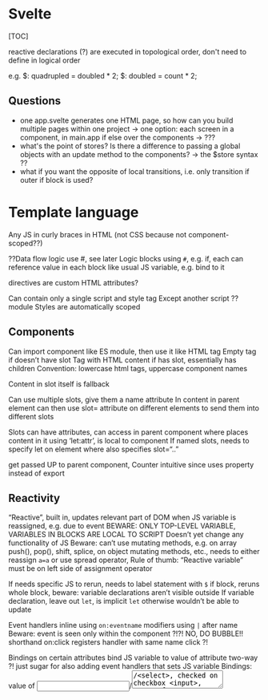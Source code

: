 # Svelte

[TOC]


<!-- todo: old from Frontend Masters workshop 25.10.2021, incorporate -->

reactive declarations (?) are executed in topological order, don't need to define in logical order

e.g. $: quadrupled = doubled * 2;
$: doubled = count \* 2;

## Questions

- one app.svelte generates one HTML page, so how can you build multiple pages within one project
-> one option: each screen in a component, in main.app if else over the components
-> ???
- what's the point of stores? Is there a difference to passing a global objects with an update method to the components?
  -> the \$store syntax ??
- what if you want the opposite of local transitions, i.e. only transition if outer if block is used?


<!-- ToDo: old incorporate -->


# Template language

Any JS in curly braces in HTML
(not CSS because not component-scoped??)

??Data flow logic use #, see later
Logic blocks using `#`, e.g. if, each
can reference value in each block like usual JS variable, e.g. bind to it

directives are custom HTML attributes?

Can contain only a single script and style tag
Except another script ?? module
Styles are automatically scoped



## Components

Can import component like ES module, then use it like HTML tag
Empty tag if doesn’t have slot
Tag with HTML content if has slot, essentially has children
Convention: lowercase html tags, uppercase component names

Content in slot itself is fallback

Can use multiple slots, give them a name attribute
In content in parent element can then use slot=<NAME> attribute on different elements to send them into different slots

Slots can have attributes, can access in parent component where places content in it using ‘let:attr’, is local to component
If named slots, needs to specify let on element where also specifies slot=“..”

get passed UP to parent component, 
Counter intuitive since uses property instead of export



## Reactivity

“Reactive”, built in, updates relevant part of DOM when JS variable is reassigned, e.g. due to event
BEWARE: ONLY TOP-LEVEL VARIABLE, VARIABLES IN BLOCKS ARE LOCAL TO SCRIPT
Doesn’t yet change any functionality of JS
Beware: can’t use mutating methods, e.g. on array push(), pop(), shift, splice, on object mutating methods, etc., needs to either reassign `a=a` or use spread operator,
Rule of thumb: “Reactive variable” must be on left side of assignment operator

If needs specific JS to rerun, needs to label statement with `$`
if block, reruns whole block, beware: variable declarations aren’t visible outside
If variable declaration, leave out `let`, is implicit `let` otherwise wouldn’t be able to update

Event handlers inline using `on:eventname` modifiers using `|` after name
Beware: event is seen only within the component ?!?! NO, DO BUBBLE!!
shorthand on:click registers handler with same name click ?!

Bindings on certain attributes bind JS variable to value of attribute two-way ?!
just sugar for also adding event handlers that sets JS variable
Bindings: value of <input>/<textarea>/<select>, checked on checkbox <input>, group of checkbox/radio <input>... ???
Elements with a contenteditable="true" attribute support textContent and innerHTML bindings
<video>/<audio> have several bindings
Every block-level element has READONLY clientWidth, clientHeight, offsetWidth and offsetHeight bindings ??? In HTML5 there are no block level elements, depends on layout
readonly “this” binding for every element (and component), beware will be undefined until component has mounted, use onMount lifecycle function to wait for that
Readonly innerWidth, innerHeight, outerWidth, outerHeight, online on <svelte:window>
Two way scrollX, scrollY on <svelte:window>
Mouseenter, mouseleave on <svelte:body>

Can be read only binding, i.e. like pure event listener that sets variable, or two way binding
Shorthand bind:value binds to variable with same name value ?!



## Props

Component properties, “props”
Using export keyword
Are reactive

Events between components using createEventDispatcher, event handler on component like on HTML tag
Can forward if doesn’t specify handler function
Beware: unlike DOM events, don’t automatically bubble through component hierarchy, i.e. not visible on ancestor that’s not parent
Can also forward DOM events to another component to specify handler
Can also bind to component properties like HTML attributes

Pass non-reactive values between ancestor and descendant component using setContext, getContext instead of props
setContext stores data globally under a key, can then access using getContext and same key in any descendant component
Are just better way than passing context as component property, esp. if has long component chain and only needs property in very nested component but not in between
???in child component, same for every one, not dependent if parent components sets it on each individual child component???
Like a forced component property that parent doesn’t need to specify explicitly
beware: not reactive, but can pass a store as value, then is reactive
BUT THEN CAN JUST DIRECTLY IMPORT STORE, ALSO ALLOWS TO USE STORE ANYWHERE NOT ONLY IN DESCENDANT COMPONENT
GetContext gets value from CLOSEST ancestor component that sets it, i.e. can overshadow it, like property inheritance in JS objects
Beware: must be called synchronously during initialization



## Lifecycle
Components have a lifecycle
When put into DOM, when DOM is updated due to reactive values (in component), removed from DOM
e.g. as child of another component that renders it conditionally in if block is mounted/destroyed depending on condition

can run functions at different points in lifecycle
Must be called synchronously during initialization, except tick
Don’t run on SSR except onDestroy
e.g. use to load data only when on client,
scrolling, etc.

onMount: when first rendered to DOM, can return a function that is shorthand for onDestroy ?!?
onDestroy: when removed from DOM
beforeUpdate, afterUpdate: when reactively updated in DOM
tick: returns a promise that resolves as soon as any pending state changes have been applied to the DOM (or immediately, if there are no pending state changes). Just to use as timer to await, Like timeout(..,0) but before DOM repaint
I.E. LIKE notification when afterUpdate() runs? OR IN BETWEEN beforeUpdate and afterUpdate?



## Stores

Data container
object with internal state, and subscribe method that calls argument when value changes
??? Like rxJS
Readable store has no more methods
Writable store has also set, update methods

Use when needs to read/write value across multiple components

Initialization take initial value, start function (called when first subscriber, set argument to set store, e.g. use to create interval to update data regularly), returns stop function (called after last unsubscribed, e.g. use to stop interval)
?? Like onMount / onDestroy for store instead of component

Subscribe returns unsubscribe method, needs to call when component is destroyed otherwise dangling reference -> memory leak

Shorthand $name for wiring up subscription to $name variable and unsubscription to onDestroy automatically 
Beware: can use $ as first letter only when using stores

Can create custom stores by object that has subscribe method

Can create derived store from existing store
Derived takes old store and function that takes value and returns new value derived from that

For writable store, can modify it using binding or assignment operators, shorthands for calling its set method using the value
$name += “world” is name.set($name += “world”)

Motion stores, stores whose values change over time after set and update, rather than immediately
Set and update return promise when transition completes
can give duration, delay, easing functions
E.g. progress bar, cursor



## Transitions 

implemented in CSS, reversible, efficient
directives: in, out, or transition for both
beware for different in out transitions are not reversible
Can give argument after equal sign e.g. In:fly=“value”

Can also create custom CSS, or JS transitions
Beware: prefer CSS over JS because more efficient and doesn’t block main thread

introstart, introend, outrostart, outroend events

Modifier local to only play transition when element itself is added/removed, not if any ancestor is added/removed

TODO: ADD LOCAL TO TODO-MVC

Crossfade transition creates pair of transitions that are opposite, used for making element appear to move instead of disappear and reappear,
Argument of handler is object with key property



## Animations

??
Can give argument after equal sign



## Actions

??
?? element-level lifecycle functions
use using use directive
Can give argument after equal sign

Can emit custom events that can be listened to

Function returns object with destroy() method
Can also have update() method, called when argument of action changes, I.e. needs to give action an argument for update() to make sense



## Class attribute

Shorthand class:foo={expression}, adds class “foo” when expression is truthy, removes if falsy
Just sugar for class={expression ? “foo” : “”}
Shorthand class:foo if expression is only single variable with same name “foo”



## Special components

<svelte:self> refers to component itself, e.g. recursive components
<svelte:component this=COMP_NAME>: dynamically computed component name
<svelte:window> for window, can use with declarative event handlers, bindings, otherwise would need to hook up manually through JS object
<svelte:body> for body, same reason as window
<svelte:head> for head, can use to load link elements conditionally
Beware: head is different in SSR ???
<svelte:options> for component options, e.g. immutable



## Module script

Executed the single time when evaluates that component
Not when instantiated, no matter how often a single component instance is created/destroyed, or how many different are created/destroyed
(Normal script is run when component is instantiated, i.e. mounted ???)

Can use to keep state across multiple instances of same component
E.g. keep only single one active

Can export stuff, is “real” export from module like in JS
Beware: can’t declare default export, since component itself is already default export



## ???

Style, script blocks in lower than top levels? E.g. in if block, await block, etc.

https://easings.net/en#



------- OLD --------

compiler gives warnings, e.g. unused styles, accessibility, etc.


## Template Syntax

JavaScript template language in curly braces

control blocks are prefixed in start block by `#` and in end block by `/`, e.g. `#if` and `/if` or `#each` and `/each`, etc.

```html
{#if expression}...{/if}

{#if expression}...{:else if expression}...{/if}

{#if expression}...{:else}...{/if}
```

```html
{#each expression as name}...{/each}

{#each expression as name, index}...{/each}

{#each expression as name (key)}...{/each}

{#each expression as name, index (key)}...{/each}

{#each expression as name}...{:else}...{/each}
```

```html
{#await expression}...{:then name}...{:catch name}...{/await}

{#await expression}...{:then name}...{/await}

{#await expression then name}...{/await}
```

- `{expression}` text expressions, any JS expression, can be used anywhere, including in attribute names and values
by default escaped, `{@html expression}` for unescaped HTML



- variables can be defined in script tag, 
HTML is "reactively" updated whenever value of JS variable changes due to assignment
beware: only works if value of variable changes due to assignment, including if assigns to property of object / array, but not by function call, e.g. `.push()` method of array, etc., need to use destructuring assignment instead ❗️
better anyways to not mutate object through method, but assign variable to new copy of it

- can use for attributes value without quotes, included if not nullish, for boolean attributes included if truthy

```html
<style>
let foo = "green"
  
let bar = false;
</style>

<input id={bar} checked={bar}/>
```

for name={name} can shorten to {name}

```html
<style>
let id = "green"
  
let checked = false;
</style>

<input {id} {checked}/>
```

or can use spread operator to set multiple attributes at once

```html
<style>
let checkbox = {
  type: "checkbox",
  class: "green",
  checked: false
}
</style>

<input {...checkbox}/>
```


### Element directive

- event handlers, multiple for same event possible
by default events don't "bubble" to parent component, on:eventname (without handler) forwards event to parent component
valid modifiers: preventDefault, stopPropagation, capture, once, passive, self

```html
on:eventname={handler}

on:eventname|modifiers={handler}
```

can bind some element attributes to variable, e.g. `value`, `checked` of `<input>` element
like event handler that updates variable, and variable updates value, two-way
some are read-only to variable, some are two-way

```html
bind:property={variable}
```

If variable name matches the attribute name, can use shorthand `bind:property`
values are usually strings, except:
values of `<input type="number" bind:value={num}>` and `<input type="range" bind:value={num}>` are coerced to numbers
value of `<input type="file" bind:files={filelist}/>` are FileList object



## Component

components can be nested, imported in script tag, used like HTML element
a lowercase tag is a HTML tag, uppercase tag is a component

prop: attribute on a component, set by consuming component like HTML attributes, declared in script tag of component by `export` keyword
beware: only variable declarations are editable component properties, function declaration, class, etc. are read-only properties of component, can't be set ❗️

can listen for events same way as on element, needs to dispatch in nested component using CreateEventDispatcher.dispatch(CustomEvent)
events don't "bubble" between components, needs to forwards using on:event without handler

Components have a lifecycle
put into DOM, "instantiation", script tag is run on instantiation, registered variables and functions are "state"
DOM is updated due to reactive values (in component), have access to state
removed from DOM, "destroy"
e.g. as child of another component that renders it conditionally in if block is mounted/destroyed depending on condition


## JavaScript

- one script tag per component, runs when component is instantiated


- prefix JS statements with `$` label to "reactively" rerun when value of variables they depend on change
beware: same as with HTML reactivity, only works if value of variable changes due to assignment, e.g. not if variable is array and uses `.push()` method, can instead use destructuring assignment ❗️
statements rerun in topological order

for single variable declaration can leave out prefix `let`

## CSS

- one style tag per component, scoped to component with random "svelte-XXXXXX" class
based on a hash of the component styles
can escape with non-standard `:global(myselector)` modifier
  `:global()` can appear in chain, then only goes as global as previous selector ??!!??
- CSS style tags are scoped to component, doesn't need to handle global CSS anymore

can reactively update CSS styles by declaring Custom Variable in inline style

```html
<script>
  let cols = 4;
</script>

<style>
  ul {
    display: grid;
    grid-template-columns: repeat(var(--columns), 1fr);
  }
</style>

<ul style="--columns:{cols}">...</ul>
```

unused styles are removed on compilation


#### Stores

info shared between components??
synchronises state across your component hierarchy

motion package is built from stores




<!-- AAAAAAAAAAAAAAAAAAAAAAAAAAAAAAAAAAAAAAAAAAAAAAAAAAAAAAAAAAAA -->

<!-- ToDo: Difference reactive programming and reactive frameworks -->

## Reactive Frameworks

- don't confuse with reactive programming, bad naming choice
reactive frameworks : forward references

- not what should happen at each moment, but what result should be, how app should look like, e.g. `Hello ${name}.` where `name` is automatically updated as soon as it changes
  declarative instead of imperative

- specifies the dynamic behavior of a value completely at the time of declaration
no need to go update value when something changes
when a value changes the app should "react"



- needs way to assign variable that doesn't copy values but only link, like mathematical variables or spreadsheet cells

```javascript
// pseudocode
a = 1;
b = a * 2;
a = 21;
/* b should now be 42 */
```

- could be implemented as function which recomputes dependent value only if independent value changed

```javascript
let a = 1;

const b = (function () {
    let oldA = a;
    let cache;

    return function () {
        if (oldA === a && cache !== undefined) {
            return cache;
        } else {
            cache = a * 2;
            oldA = a;
            return cache;
        }
    };
}());

a = 21;
b(); // 42
```

- needs code that continuously "reacts" based on different outside conditions, e.g. the independent variable is the mouse coordinates and all dependent variables are computed from it as soon as it changes


- reactive JS frameworks make HTML reactive
- can use JS variables in HTML, update DOM as soon as the value in JS updates
- without needed to manually hop out to JS, attach event handler, select DOM element, update it
- frameworks abstracts away the manual JS code, write HTML as if it had reactive variables
- but at end of day is just the same JS, variables can only live in JS
- just developing experience is more integrated, dynamisism not on top of HTML but inside it
- "keep DOM in sync with your application state", means update DOM elements using the values of the variables in the components
- beware: can use reaction to change DOM because every DOM node is independent, but can't use reaction to change parts of JS code, since code is interdependent on other code is not possible to change out a bit without affecting rest, e.g. what would happen to other lines using `b`, would need to reexecute them, but then needs to reexecute the lines that depend on those lines as well, but in what order, nondeterministic issue, also can't just execute whole file again since would just get in same problem


## Introduction

- compiles to HTML, CSS and JS, only needs to bundle minimal framework, there is no framework, do all the complexity in build process, don't ship to user
- frameworks that runs in the build process instead of in the browser of the client
turns declarative component code into imperative vanilla JS code on the right

- uses labeled statements to make linked variables ?? like spreadsheet cells

- `.svelte` components combine HTML, JS, and CSS
- components get compiled to JS classes, can be imported and instantiated
- scripts and styles are scoped by default to component, no need to use deep class structures or naming schemes anymore, ???? to target elements from within JS or CSS

- uses CSS animations instead of in JavaScript

- top-level is HTML, styles and scripts go inside their tags, most natural choice since Web is written in HTML  
  unlike in other frameworks where writes HTML and CSS in strings inside JavaScript

- also has template-like functionality for HTML, e.g. if statements, for loops

- can use JS expressions inside `{}` in HTML, like template literals in JS without `$`

- use `export` keyword in script tag ????

```html
<script>
  const name = "Peter"
</script>

<p>Hi, I am {name}.</p>
```

- DOM is automatically updated as soon as JS expressions change, e.g. using event handler

```html
<script>
	let count = 0;
</script>

<p>You clicked the button {count} {count === 1 ? 'time' : 'times'}.</p>

<button on:click={() => {count += 1}}>Submit</button>
```

- reactivity is implemented using labeled statement `$` in JS, executed if value of referenced variables changes
- reactive declarations update affected DOM nodes as soon as value changes

```html
<script>
  let x = 0;
  $: y = x * 2;
</script>

<p>You did not click the button {y} times.</p>

<button on:click={() => {x += 1}}>Submit</button>
```

- reactive statements get executed as soon as referenced values change

```html
<script>
  let x = 0;

  $: {
  console.log(`The current value is ${x}.`);
  }
</script>

<p>You clicked the button {x} times.</p>

<button on:click={() => {x += 1}}>Submit</button>
```

- since reactivity is triggered by assignments, mutating objects won't trigger an update, e.g. e.g. `obj.foo = 42`, `arr.push(42)`, `arr[0] = 42`, etc., need to do a useless self assign afterwards to trigger, e.g. `obj = obj`
- beware: doesn't make sense to use reactive declarations in JS itself, see [Reactive Programming](#) ❗️



## Summary

- use small enough components that bundling HTML, JS and CSS in one file makes sense again



## Open questions

### Markup

- what are components compiled to
- what about the `index.html`, what is in it if all is in `.svelte`?

### Styles

- what about SASS features
- global variables, e.g. primary color
- how do you layout components

### Scripts



## Ideas

- why don't implement reactive operator in JS for reactive declaration, e.g. `y :: x * 2`;
- why don't put HTML, JS, and CSS all top level? no separate `style` or `script` tags




## Installation

- install svelte
- install prettier plugin
- install eslint plugin
- install Svelte for VS Code plugin

- Syntax highlighting for VS Code

```json
{
  "files.associations": {
    "*.svelte": "html"
  }
}
```


## Resources